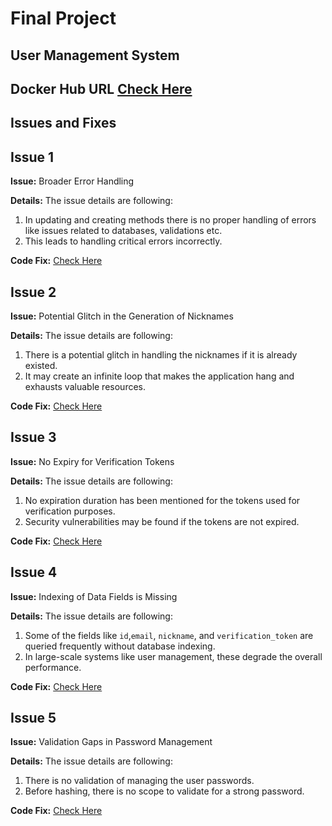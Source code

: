 # Final Project
## User Management System 

## Docker Hub URL [Check Here](https://hub.docker.com/repository/docker/hk574/final_project_user_management/general)


## Issues and Fixes

## Issue 1

**Issue:** Broader Error Handling

**Details:** The issue details are following:

1.	In updating and creating methods there is no proper handling of errors like issues related to databases, validations etc.
2.	This leads to handling critical errors incorrectly.

**Code Fix:** [Check Here](https://github.com/kaw393939/user_management/commit/09933034a73ed22d186100d30ad558d486a5ffdd)

## Issue 2

**Issue:** Potential Glitch in the Generation of Nicknames

**Details:** The issue details are following:

1.	There is a potential glitch in handling the nicknames if it is already existed.
2.	It may create an infinite loop that makes the application hang and exhausts valuable resources.

**Code Fix:** [Check Here](https://github.com/kaw393939/user_management/commit/563ca3f874cb5b3c8bab5a7adac4dfec3cad4dc5)

## Issue 3

**Issue:** No Expiry for Verification Tokens

**Details:** The issue details are following:

1.	No expiration duration has been mentioned for the tokens used for verification purposes.
2.	Security vulnerabilities may be found if the tokens are not expired.

**Code Fix:** [Check Here](https://github.com/kaw393939/user_management/commit/001f7c8803fa01f8a71b5b6d5e2c2741f85ab531)

## Issue 4

**Issue:** Indexing of Data Fields is Missing

**Details:** The issue details are following:

1.	Some of the fields like `id`,`email`, `nickname`, and `verification_token` are queried frequently without database indexing.
2.	In large-scale systems like user management, these degrade the overall performance.

**Code Fix:** [Check Here](https://github.com/kaw393939/user_management/commit/a07eb7f1de181af200d8df675b5adb42d0fc888f)

## Issue 5

**Issue:** Validation Gaps in Password Management

**Details:** The issue details are following:

1.	There is no validation of managing the user passwords. 
2.	Before hashing, there is no scope to validate for a strong password.

**Code Fix:** [Check Here](https://github.com/kaw393939/user_management/commit/5c0ed886fac7def2a9bc36b10403f3e1f3628091)
